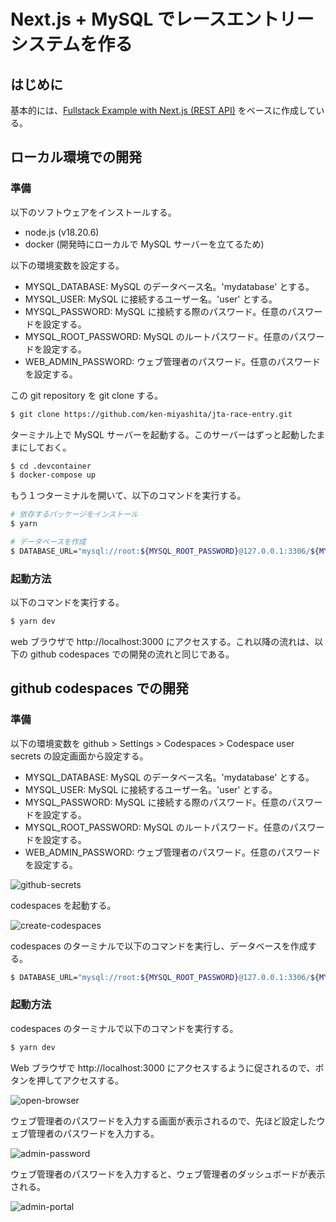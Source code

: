 # Next.js + MySQL でレースエントリーシステムを作る

## はじめに

基本的には、[Fullstack Example with Next.js (REST API)](https://github.com/prisma/prisma-examples/tree/latest/orm/nextjs-api-routes) をベースに作成している。

## ローカル環境での開発

### 準備

以下のソフトウェアをインストールする。

- node.js (v18.20.6)
- docker (開発時にローカルで MySQL サーバーを立てるため)

以下の環境変数を設定する。

- MYSQL_DATABASE: MySQL のデータベース名。'mydatabase' とする。
- MYSQL_USER: MySQL に接続するユーザー名。'user' とする。
- MYSQL_PASSWORD: MySQL に接続する際のパスワード。任意のパスワードを設定する。
- MYSQL_ROOT_PASSWORD: MySQL のルートパスワード。任意のパスワードを設定する。
- WEB_ADMIN_PASSWORD: ウェブ管理者のパスワード。任意のパスワードを設定する。

この git repository を git clone する。

```bash
$ git clone https://github.com/ken-miyashita/jta-race-entry.git
```

ターミナル上で MySQL サーバーを起動する。このサーバーはずっと起動したままにしておく。

```bash
$ cd .devcontainer
$ docker-compose up
```

もう１つターミナルを開いて、以下のコマンドを実行する。

```bash
# 依存するパッケージをインストール
$ yarn

# データベースを作成
$ DATABASE_URL="mysql://root:${MYSQL_ROOT_PASSWORD}@127.0.0.1:3306/${MYSQL_DATABASE}" npx prisma migrate dev --name init
```

### 起動方法

以下のコマンドを実行する。

```bash
$ yarn dev
```

web ブラウザで http://localhost:3000 にアクセスする。これ以降の流れは、以下の github codespaces での開発の流れと同じである。

## github codespaces での開発

### 準備

以下の環境変数を github > Settings > Codespaces > Codespace user secrets の設定画面から設定する。

- MYSQL_DATABASE: MySQL のデータベース名。'mydatabase' とする。
- MYSQL_USER: MySQL に接続するユーザー名。'user' とする。
- MYSQL_PASSWORD: MySQL に接続する際のパスワード。任意のパスワードを設定する。
- MYSQL_ROOT_PASSWORD: MySQL のルートパスワード。任意のパスワードを設定する。
- WEB_ADMIN_PASSWORD: ウェブ管理者のパスワード。任意のパスワードを設定する。

![github-secrets](https://github.com/user-attachments/assets/8b65285e-75a2-481d-8888-6d158035f392)

codespaces を起動する。

![create-codespaces](https://github.com/user-attachments/assets/db0b74b9-2897-4a0e-a35e-6b2bb1b8906c)

codespaces のターミナルで以下のコマンドを実行し、データベースを作成する。

```bash
$ DATABASE_URL="mysql://root:${MYSQL_ROOT_PASSWORD}@127.0.0.1:3306/${MYSQL_DATABASE}" npx prisma migrate dev --name init
```

### 起動方法

codespaces のターミナルで以下のコマンドを実行する。

```bash
$ yarn dev
```

Web ブラウザで http://localhost:3000 にアクセスするように促されるので、ボタンを押してアクセスする。

![open-browser](https://github.com/user-attachments/assets/e56ae603-7361-4b60-9d6c-ef3a34b95da1)

ウェブ管理者のパスワードを入力する画面が表示されるので、先ほど設定したウェブ管理者のパスワードを入力する。

![admin-password](https://github.com/user-attachments/assets/ea5031be-3a62-45d5-be30-36ba3ffa3a74)

ウェブ管理者のパスワードを入力すると、ウェブ管理者のダッシュボードが表示される。

![admin-portal](https://github.com/user-attachments/assets/a9112af3-43c8-471a-ac56-ced152095c02)
